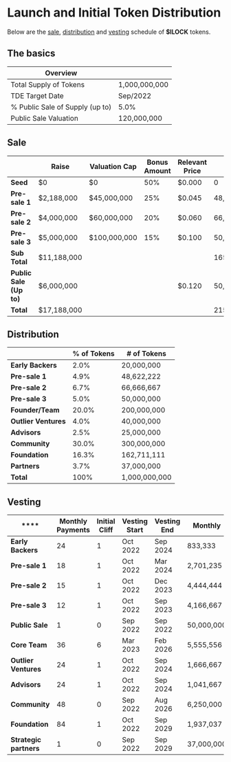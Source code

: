 # Launch and Initial Token Distribution

Below are the [sale](#sale), [distribution](#distribution) and [vesting](#vesting) schedule of **$ILOCK** tokens.

## The basics

| Overview                        |               |
|---------------------------------|---------------|
| Total Supply of Tokens          | 1,000,000,000 |
| TDE Target Date                 | Sep/2022      |
| % Public Sale of Supply (up to) | 5.0%          |
| Public Sale Valuation           | 120,000,000   |

## Sale

|                         | Raise       | Valuation Cap | Bonus Amount | Relevant Price | Tokens      | Discount | % of Tokens |
|-------------------------|-------------|---------------|--------------|----------------|-------------|----------|-------------|
| **Seed**                | $0          | $0            | 50%          | $0.000         | 0           | 100%     | 0.00%       |
| **Pre-sale 1**          | $2,188,000  | $45,000,000   | 25%          | $0.045         | 48,622,222  | 63%      | 4.86%       |
| **Pre-sale 2**          | $4,000,000  | $60,000,000   | 20%          | $0.060         | 66,666,667  | 50%      | 6.67%       |
| **Pre-sale 3**          | $5,000,000  | $100,000,000  | 15%          | $0.100         | 50,000,000  | 17%      | 5.00%       |
| **Sub Total**           | $11,188,000 |               |              |                | 165,288,889 |          | 16.53%      |
| **Public Sale (Up to)** | $6,000,000  |               |              | $0.120         | 50,000,000  |          | 5.00%       |
| **Total**               | $17,188,000 |               |              |                | 215,288,889 |          | 21.53%      |


## Distribution

|                      | % of Tokens | # of Tokens   |
|----------------------|-------------|---------------|
| **Early Backers**    | 2.0%        | 20,000,000    |
| **Pre-sale 1**       | 4.9%        | 48,622,222    |
| **Pre-sale 2**       | 6.7%        | 66,666,667    |
| **Pre-sale 3**       | 5.0%        | 50,000,000    |
| **Founder/Team**     | 20.0%       | 200,000,000   |
| **Outlier Ventures** | 4.0%        | 40,000,000    |
| **Advisors**         | 2.5%        | 25,000,000    |
| **Community**        | 30.0%       | 300,000,000   |
| **Foundation**       | 16.3%       | 162,711,111   |
| **Partners**         | 3.7%        | 37,000,000    |
| **Total**            | 100%        | 1,000,000,000 |


## Vesting

| ****                   | Monthly Payments | Initial Cliff | Vesting Start | Vesting End | Monthly    |
|------------------------|------------------|---------------|---------------|-------------|------------|
| **Early Backers**      | 24               | 1             | Oct 2022      | Sep 2024    | 833,333    |
| **Pre-sale 1**         | 18               | 1             | Oct 2022      | Mar 2024    | 2,701,235  |
| **Pre-sale 2**         | 15               | 1             | Oct 2022      | Dec 2023    | 4,444,444  |
| **Pre-sale 3**         | 12               | 1             | Oct 2022      | Sep 2023    | 4,166,667  |
| **Public Sale**        | 1                | 0             | Sep 2022      | Sep 2022    | 50,000,000 |
| **Core Team**          | 36               | 6             | Mar 2023      | Feb 2026    | 5,555,556  |
| **Outlier Ventures**   | 24               | 1             | Oct 2022      | Sep 2024    | 1,666,667  |
| **Advisors**           | 24               | 1             | Oct 2022      | Sep 2024    | 1,041,667  |
| **Community**          | 48               | 0             | Sep 2022      | Aug 2026    | 6,250,000  |
| **Foundation**         | 84               | 1             | Oct 2022      | Sep 2029    | 1,937,037  |
| **Strategic partners** | 1                | 0             | Sep 2022      | Sep 2029    | 37,000,000 |
